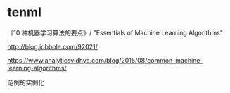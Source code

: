 # tenml

《10 种机器学习算法的要点》/ "Essentials of Machine Learning Algorithms"

http://blog.jobbole.com/92021/

https://www.analyticsvidhya.com/blog/2015/08/common-machine-learning-algorithms/

范例的实例化

